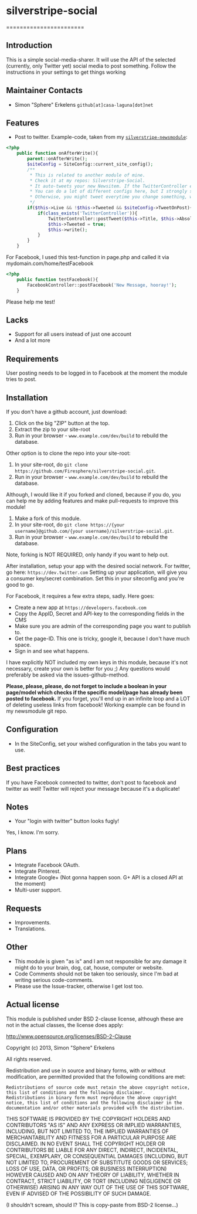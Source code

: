 # silverstripe-social
=======================

## Introduction

This is a simple social-media-sharer. It will use the API of the selected (currently, only Twitter yet) social media to post something.
Follow the instructions in your settings to get things working

## Maintainer Contacts

* Simon "Sphere" Erkelens `github[at]casa-laguna[dot]net`

## Features

* Post to twitter. Example-code, taken from my [`silverstripe-newsmodule`](https://github.com/Firesphere/silverstripe-newsmodule):

````php
<?php
	public function onAfterWrite(){
		parent::onAfterWrite();
		$siteConfig = SiteConfig::current_site_config();
		/**
		 * This is related to another module of mine.
		 * Check it at my repos: Silverstripe-Social.
		 * It auto-tweets your new Newsitem. If the TwitterController exists ofcourse.
		 * You can do a lot of different configs here, but I strongly suggest to include the "Tweeted" boolean in your $db declaration.
		 * Otherwise, you might tweet everytime you change something, which can get quite annoying ;)
		 */
		if($this->Live && !$this->Tweeted && $siteConfig->TweetOnPost){
			if(class_exists('TwitterController')){
				TwitterController::postTweet($this->Title, $this->AbsoluteLink());
				$this->Tweeted = true;
				$this->write();
			}
		}
	}

````
For Facebook, I used this test-function in page.php and called it via mydomain.com/home/testFacebook
````php
<?php
	public function testFacebook(){
		FacebookController::postFacebook('New Message, hooray!');
	}
````

Please help me test!

## Lacks

* Support for all users instead of just one account
* And a lot more

## Requirements

User posting needs to be logged in to Facebook at the moment the module tries to post.

## Installation

If you don't have a github account, just download:
 1. Click on the big "ZIP" button at the top.
 2. Extract the zip to your site-root
 3. Run in your browser - `www.example.com/dev/build` to rebuild the database. 

Other option is to clone the repo into your site-root:
 1.  In your site-root, do `git clone https://github.com/Firesphere/silverstripe-social.git`. 
 2.  Run in your browser - `www.example.com/dev/build` to rebuild the database. 

Although, I would like it if you forked and cloned, because if you do, you can help me by adding features and make pull-requests to improve this module!
 1.  Make a fork of this module.
 2.  In your site-root, do `git clone https://{your username}@github.com/{your username}/silverstripe-social.git`. 
 3.  Run in your browser - `www.example.com/dev/build` to rebuild the database. 

Note, forking is NOT REQUIRED, only handy if you want to help out.

After installation, setup your app with the desired social network. For twitter, go here: `https://dev.twitter.com`
Setting up your application, will give you a consumer key/secret combination. Set this in your siteconfig and you're good to go.

For Facebook, it requires a few extra steps, sadly.
Here goes:
* Create a new app at `https://developers.facebook.com`
* Copy the AppID, Secret and API-key to the corresponding fields in the CMS
* Make sure you are admin of the corresponding page you want to publish to.
* Get the page-ID. This one is tricky, google it, because I don't have much space.
* Sign in and see what happens.


I have explicitly NOT included my own keys in this module, because it's not necessary, create your own is better for you ;)
Any questions would preferably be asked via the issues-github-method.

**Please, please, please, do not forget to include a boolean in your page/model which checks if the specific model/page has already been posted to facebook.**
If you forget, you'll end up in an infinite loop and a LOT of deleting useless links from facebook!
Working example can be found in my newsmodule git repo.

## Configuration

* In the SiteConfig, set your wished configuration in the tabs you want to use.

## Best practices

If you have Facebook connected to twitter, don't post to facebook and twitter as well! Twitter will reject your message because it's a duplicate!


## Notes

* Your "login with twitter" button looks fugly!

Yes, I know. I'm sorry.

## Plans

* Integrate Facebook OAuth.
* Integrate Pinterest.
* Integrate Google+ (Not gonna happen soon. G+ API is a closed API at the moment)
* Multi-user support.

## Requests

* Improvements.
* Translations.

## Other

* This module is given "as is" and I am not responsible for any damage it might do to your brain, dog, cat, house, computer or website.
* Code Comments should not be taken too seriously, since I'm bad at writing serious code-comments.
* Please use the Issue-tracker, otherwise I get lost too.

## Actual license

This module is published under BSD 2-clause license, although these are not in the actual classes, the license does apply:

http://www.opensource.org/licenses/BSD-2-Clause

Copyright (c) 2013, Simon "Sphere" Erkelens

All rights reserved.

Redistribution and use in source and binary forms, with or without modification, are permitted provided that the following conditions are met:

    Redistributions of source code must retain the above copyright notice, this list of conditions and the following disclaimer.
    Redistributions in binary form must reproduce the above copyright notice, this list of conditions and the following disclaimer in the documentation and/or other materials provided with the distribution.

THIS SOFTWARE IS PROVIDED BY THE COPYRIGHT HOLDERS AND CONTRIBUTORS "AS IS" AND ANY EXPRESS OR IMPLIED WARRANTIES, INCLUDING, BUT NOT LIMITED TO, THE IMPLIED WARRANTIES OF MERCHANTABILITY AND FITNESS FOR A PARTICULAR PURPOSE ARE DISCLAIMED. IN NO EVENT SHALL THE COPYRIGHT HOLDER OR CONTRIBUTORS BE LIABLE FOR ANY DIRECT, INDIRECT, INCIDENTAL, SPECIAL, EXEMPLARY, OR CONSEQUENTIAL DAMAGES (INCLUDING, BUT NOT LIMITED TO, PROCUREMENT OF SUBSTITUTE GOODS OR SERVICES; LOSS OF USE, DATA, OR PROFITS; OR BUSINESS INTERRUPTION) HOWEVER CAUSED AND ON ANY THEORY OF LIABILITY, WHETHER IN CONTRACT, STRICT LIABILITY, OR TORT (INCLUDING NEGLIGENCE OR OTHERWISE) ARISING IN ANY WAY OUT OF THE USE OF THIS SOFTWARE, EVEN IF ADVISED OF THE POSSIBILITY OF SUCH DAMAGE.


(I shouldn't scream, should I? This is copy-paste from BSD-2 license...)

